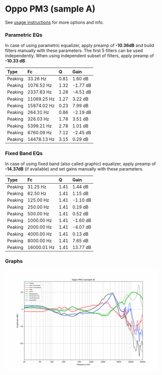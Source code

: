 # Oppo PM3 (sample A)
See [usage instructions](https://github.com/jaakkopasanen/AutoEq#usage) for more options and info.

### Parametric EQs
In case of using parametric equalizer, apply preamp of **-10.36dB** and build filters manually
with these parameters. The first 5 filters can be used independently.
When using independent subset of filters, apply preamp of **-10.33 dB**.

| Type    | Fc          |    Q | Gain     |
|:--------|:------------|:-----|:---------|
| Peaking | 33.26 Hz    | 0.81 | 1.60 dB  |
| Peaking | 1076.52 Hz  | 1.32 | -1.77 dB |
| Peaking | 2337.63 Hz  | 1.28 | -4.51 dB |
| Peaking | 11069.25 Hz | 1.27 | 3.22 dB  |
| Peaking | 15874.02 Hz | 0.23 | 7.99 dB  |
| Peaking | 264.31 Hz   | 0.86 | -2.19 dB |
| Peaking | 326.03 Hz   | 1.78 | 3.51 dB  |
| Peaking | 5399.21 Hz  | 2.78 | 1.01 dB  |
| Peaking | 6760.09 Hz  | 7.12 | -2.45 dB |
| Peaking | 14478.13 Hz | 3.15 | 0.29 dB  |

### Fixed Band EQs
In case of using fixed band (also called graphic) equalizer, apply preamp of **-14.37dB**
(if available) and set gains manually with these parameters.

| Type    | Fc          |    Q | Gain     |
|:--------|:------------|:-----|:---------|
| Peaking | 31.25 Hz    | 1.41 | 1.44 dB  |
| Peaking | 62.50 Hz    | 1.41 | 1.15 dB  |
| Peaking | 125.00 Hz   | 1.41 | -1.10 dB |
| Peaking | 250.00 Hz   | 1.41 | 0.19 dB  |
| Peaking | 500.00 Hz   | 1.41 | 0.52 dB  |
| Peaking | 1000.00 Hz  | 1.41 | -1.60 dB |
| Peaking | 2000.00 Hz  | 1.41 | -4.07 dB |
| Peaking | 4000.00 Hz  | 1.41 | 0.13 dB  |
| Peaking | 8000.00 Hz  | 1.41 | 7.65 dB  |
| Peaking | 16000.01 Hz | 1.41 | 13.77 dB |

### Graphs
![](./Oppo%20PM3%20(sample%20A).png)